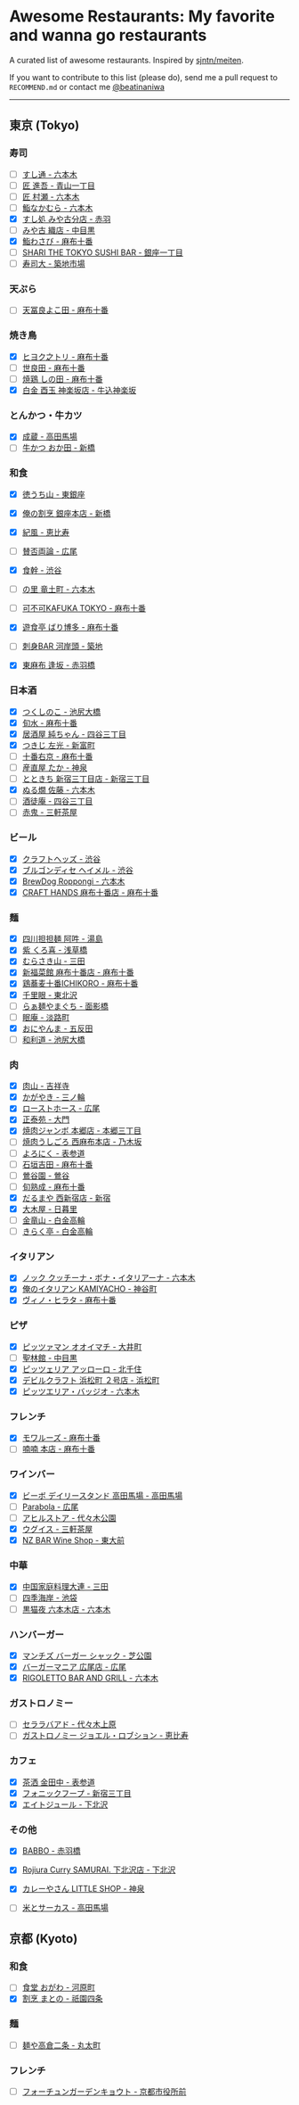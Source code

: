 # Awesome Restaurants: My favorite and wanna go restaurants

A curated list of awesome restaurants. Inspired by [sjntn/meiten](https://github.com/sjntn/meiten).

If you want to contribute to this list (please do), send me a pull request to `RECOMMEND.md` or contact me [@beatinaniwa](https://twitter.com/beatinaniwa)

- - -

## 東京 (Tokyo)
### 寿司
- [ ] [すし通 - 六本木](http://tabelog.com/tokyo/A1307/A130701/13061640/)
- [ ] [匠 進吾 - 青山一丁目](http://tabelog.com/tokyo/A1306/A130603/13155925/)
- [ ] [匠 村瀬 - 六本木](http://tabelog.com/tokyo/A1307/A130701/13174475/)
- [ ] [鮨なかむら - 六本木](http://tabelog.com/tokyo/A1307/A130701/13003314/)
- [x] [すし処 みや古分店 - 赤羽](http://tabelog.com/tokyo/A1323/A132305/13046671/)
- [ ] [みや古 織店 - 中目黒](http://tabelog.com/tokyo/A1317/A131701/13179462/)
- [x] [鮨わさび - 麻布十番](http://tabelog.com/tokyo/A1307/A130702/13058224/)
- [ ] [SHARI THE TOKYO SUSHI BAR - 銀座一丁目](http://tabelog.com/tokyo/A1301/A130101/13121794/)
- [ ] [寿司大 - 築地市場](http://tabelog.com/tokyo/A1313/A131301/13002388/)

### 天ぷら
- [ ] [天冨良よこ田 - 麻布十番](http://tabelog.com/tokyo/A1307/A130702/13001340/)

### 焼き鳥
- [x] [ヒヨク之トリ - 麻布十番](http://tabelog.com/tokyo/A1307/A130702/13111237/)
- [ ] [世良田 - 麻布十番](http://tabelog.com/tokyo/A1307/A130702/13012994/)
- [ ] [焼鶏 しの田 - 麻布十番](http://tabelog.com/tokyo/A1307/A130702/13159349/)
- [x] [白金 酉玉 神楽坂店 - 牛込神楽坂](http://tabelog.com/tokyo/A1309/A130905/13059154/)

### とんかつ・牛カツ
- [x] [成蔵 - 高田馬場](http://tabelog.com/tokyo/A1305/A130503/13114695/)
- [ ] [牛かつ おか田 - 新橋](http://tabelog.com/tokyo/A1301/A130103/13007833/)

### 和食
- [x] [徳うち山 - 東銀座](http://tabelog.com/tokyo/A1301/A130101/13129656/)
- [x] [俺の割烹 銀座本店 - 新橋](http://tabelog.com/tokyo/A1301/A130103/13152236/)
- [x] [紀風 - 恵比寿](http://tabelog.com/tokyo/A1303/A130302/13167256/)
- [ ] [賛否両論 - 広尾](http://tabelog.com/tokyo/A1307/A130703/13001542/)
- [x] [食幹 - 渋谷](http://tabelog.com/tokyo/A1303/A130301/13040639/)
- [ ] [の里 竜土町 - 六本木](http://tabelog.com/tokyo/A1307/A130701/13055077/)
- [ ] [可不可KAFUKA TOKYO - 麻布十番](http://tabelog.com/tokyo/A1307/A130702/13183312/)
- [x] [遊食亭 ばり博多 - 麻布十番](http://tabelog.com/tokyo/A1307/A130702/13126065/)
- [ ] [刺身BAR 河岸頭 - 築地](http://tabelog.com/tokyo/A1313/A131301/13054584/)
- [x] [東麻布 逢坂 - 赤羽橋](http://tabelog.com/tokyo/A1314/A131401/13044558/)


### 日本酒
- [x] [つくしのこ - 池尻大橋](http://tabelog.com/tokyo/A1317/A131705/13019231/)
- [x] [旬水 - 麻布十番](http://tabelog.com/tokyo/A1307/A130702/13146573/)
- [x] [居酒屋 純ちゃん - 四谷三丁目](http://tabelog.com/tokyo/A1309/A130903/13143650/)
- [x] [つきじ 左光 - 新富町](http://tabelog.com/tokyo/A1313/A131302/13116935/)
- [ ] [十番右京 - 麻布十番](http://tabelog.com/tokyo/A1307/A130702/13129939/)
- [ ] [産直屋 たか - 神泉](http://tabelog.com/tokyo/A1303/A130301/13008327/)
- [ ] [とときち 新宿三丁目店 - 新宿三丁目](http://tabelog.com/tokyo/A1304/A130401/13023849/)
- [x] [ぬる燗 佐藤 - 六本木](http://tabelog.com/tokyo/A1307/A130701/13144930/)
- [ ] [酒徒庵 - 四谷三丁目](http://tabelog.com/tokyo/A1309/A130903/13122438/)
- [ ] [赤鬼 - 三軒茶屋](http://tabelog.com/tokyo/A1317/A131706/13001382/)

### ビール
- [x] [クラフトヘッズ - 渋谷](http://tabelog.com/tokyo/A1306/A130601/13097775/)
- [x] [ブルゴンディセ ヘイメル - 渋谷](http://tabelog.com/tokyo/A1303/A130301/13044408/)
- [x] [BrewDog Roppongi - 六本木](http://tabelog.com/tokyo/A1307/A130701/13165318/)
- [x] [CRAFT HANDS 麻布十番店 - 麻布十番](http://tabelog.com/tokyo/A1307/A130702/13145348/)

### 麺
- [x] [四川担担麺 阿吽 - 湯島](http://tabelog.com/tokyo/A1311/A131101/13042564/)
- [x] [紫 くろ喜 - 浅草橋](http://tabelog.com/tokyo/A1310/A131001/13148112/)
- [x] [むらさき山 - 三田](http://tabelog.com/tokyo/A1314/A131402/13046911/)
- [x] [新福菜館 麻布十番店 - 麻布十番](http://tabelog.com/tokyo/A1307/A130702/13178200/)
- [x] [鶏蕎麦十番ICHIKORO - 麻布十番](http://tabelog.com/tokyo/A1307/A130702/13168206/)
- [x] [千里眼 - 東北沢](http://tabelog.com/tokyo/A1318/A131811/13099150/)
- [ ] [らぁ麺やまぐち - 面影橋](http://tabelog.com/tokyo/A1305/A130504/13151200/)
- [ ] [眠庵 - 淡路町](http://tabelog.com/tokyo/A1310/A131002/13020841/)
- [x] [おにやんま - 五反田](http://tabelog.com/tokyo/A1316/A131603/13111869/)
- [ ] [和利道 - 池尻大橋](http://tabelog.com/tokyo/A1317/A131705/13096566/)

### 肉
- [x] [肉山 - 吉祥寺](http://tabelog.com/tokyo/A1320/A132001/13155313/)
- [x] [かがやき - 三ノ輪](http://tabelog.com/tokyo/A1324/A132401/13083284/)
- [x] [ローストホース - 広尾](http://tabelog.com/tokyo/A1307/A130703/13183228/)
- [x] [正泰苑 - 大門](http://tabelog.com/tokyo/A1314/A131401/13005213/)
- [x] [焼肉ジャンボ 本郷店 - 本郷三丁目](http://tabelog.com/tokyo/A1310/A131004/13110601/)
- [ ] [焼肉うしごろ 西麻布本店 - 乃木坂](http://tabelog.com/tokyo/A1307/A130701/13124592/)
- [ ] [よろにく - 表参道](http://tabelog.com/tokyo/A1306/A130602/13042979/)
- [ ] [石垣吉田 - 麻布十番](http://tabelog.com/tokyo/A1307/A130702/13152618/)
- [ ] [鶯谷園 - 鶯谷](http://tabelog.com/tokyo/A1311/A131104/13012243/)
- [ ] [旬熟成 - 麻布十番](http://tabelog.com/tokyo/A1307/A130702/13147296/)
- [x] [だるまや 西新宿店 - 新宿](http://tabelog.com/tokyo/A1304/A130401/13011959/)
- [x] [大木屋 - 日暮里](http://tabelog.com/tokyo/A1311/A131105/13039494/)
- [ ] [金竜山 - 白金高輪](http://tabelog.com/tokyo/A1316/A131602/13001625/)
- [ ] [きらく亭 - 白金高輪](http://tabelog.com/tokyo/A1307/A130703/13007145/)

### イタリアン
- [x] [ノック クッチーナ・ボナ・イタリアーナ - 六本木](http://tabelog.com/tokyo/A1307/A130701/13135551/)
- [x] [俺のイタリアン KAMIYACHO - 神谷町](http://tabelog.com/tokyo/A1307/A130704/13137992/)
- [x] [ヴィノ・ヒラタ - 麻布十番](http://tabelog.com/tokyo/A1307/A130702/13001687/)

### ピザ
- [x] [ピッツァマン オオイマチ - 大井町](http://tabelog.com/tokyo/A1315/A131501/13113311/)
- [ ] [聖林館 - 中目黒](http://tabelog.com/tokyo/A1317/A131701/13003188/)
- [x] [ピッツェリア アッローロ - 北千住](http://tabelog.com/tokyo/A1324/A132402/13177980/)
- [x] [デビルクラフト 浜松町 ２号店 - 浜松町](http://tabelog.com/tokyo/A1314/A131401/13158858/)
- [x] [ピッツエリア・バッジオ - 六本木](http://tabelog.com/tokyo/A1307/A130701/13005379/)

### フレンチ
- [x] [モワルーズ - 麻布十番](http://tabelog.com/tokyo/A1307/A130702/13111260/)
- [ ] [喃喃 本店 - 麻布十番](http://tabelog.com/tokyo/A1307/A130702/13127654/)

### ワインバー
- [x] [ビーボ デイリースタンド 高田馬場 - 高田馬場](http://tabelog.com/tokyo/A1305/A130503/13165723/)
- [ ] [Parabola - 広尾](http://tabelog.com/tokyo/A1307/A130701/13158425/)
- [ ] [アヒルストア - 代々木公園](http://tabelog.com/tokyo/A1318/A131810/13051357/)
- [x] [ウグイス - 三軒茶屋](http://tabelog.com/tokyo/A1317/A131706/13021311/)
- [x] [NZ BAR Wine Shop - 東大前](http://tabelog.com/tokyo/A1323/A132301/13159198/)

### 中華
- [x] [中国家庭料理大連 - 三田](http://tabelog.com/tokyo/A1314/A131402/13004557/)
- [ ] [四季海岸 - 池袋](http://tabelog.com/tokyo/A1305/A130501/13163266/)
- [ ] [黒猫夜 六本木店 - 六本木](http://tabelog.com/tokyo/A1307/A130701/13115202/)

### ハンバーガー
- [x] [マンチズ バーガー シャック - 芝公園](http://tabelog.com/tokyo/A1314/A131401/13121856/)
- [x] [バーガーマニア 広尾店 - 広尾](http://tabelog.com/tokyo/A1307/A130703/13123717/)
- [x] [RIGOLETTO BAR AND GRILL - 六本木](http://tabelog.com/tokyo/A1307/A130701/13049114/)

### ガストロノミー
- [ ] [セララバアド - 代々木上原](http://tabelog.com/tokyo/A1318/A131811/13176914/)
- [ ] [ガストロノミー ジョエル・ロブション - 恵比寿](http://tabelog.com/tokyo/A1303/A130302/13009310/)

### カフェ
- [x] [茶洒 金田中 - 表参道](http://tabelog.com/tokyo/A1306/A130602/13154538/)
- [x] [フォニックフープ - 新宿三丁目](http://tabelog.com/tokyo/A1304/A130401/13058373/)
- [x] [エイトジュール - 下北沢](http://tabelog.com/tokyo/A1318/A131802/13157413/)

### その他
- [x] [BABBO - 赤羽橋](http://tabelog.com/tokyo/A1314/A131402/13170423/)
- [x] [Rojiura Curry SAMURAI. 下北沢店 - 下北沢](http://tabelog.com/tokyo/A1318/A131802/13165636/)
- [x] [カレーやさん LITTLE SHOP - 神泉](http://tabelog.com/tokyo/A1303/A130301/13008321/)
- [ ] [米とサーカス - 高田馬場](http://tabelog.com/tokyo/A1305/A130503/13124219/)


## 京都 (Kyoto)
### 和食
- [ ] [食堂 おがわ - 河原町](http://tabelog.com/kyoto/A2601/A260201/26013892/)
- [x] [割烹 まとの - 祇園四条](http://tabelog.com/kyoto/A2601/A260301/26000391/)

### 麺
- [ ] [麺や高倉二条 - 丸太町](http://tabelog.com/kyoto/A2601/A260202/26003182/)

### フレンチ
- [ ] [フォーチュンガーデンキョウト - 京都市役所前](http://tabelog.com/kyoto/A2601/A260202/26020163/)

